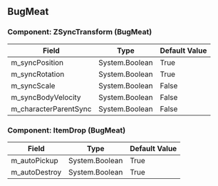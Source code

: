 ## BugMeat

### Component: ZSyncTransform (BugMeat)

|Field|Type|Default Value|
|---|---|---|
|m_syncPosition|System.Boolean|True|
|m_syncRotation|System.Boolean|True|
|m_syncScale|System.Boolean|False|
|m_syncBodyVelocity|System.Boolean|False|
|m_characterParentSync|System.Boolean|False|

### Component: ItemDrop (BugMeat)

|Field|Type|Default Value|
|---|---|---|
|m_autoPickup|System.Boolean|True|
|m_autoDestroy|System.Boolean|True|

